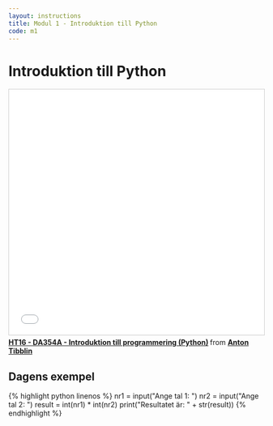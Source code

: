 ```yaml
---
layout: instructions
title: Modul 1 - Introduktion till Python
code: m1
---
```


# Introduktion till Python

<iframe src="//www.slideshare.net/slideshow/embed_code/key/hJTvJuxPsyJYpX" width="595" height="485" frameborder="0" marginwidth="0" marginheight="0" scrolling="no" style="border:1px solid #CCC; border-width:1px; margin-bottom:5px; max-width: 100%;" allowfullscreen> </iframe> <div style="margin-bottom:5px"> <strong> <a href="//www.slideshare.net/AntonTibblin/ht16-da354a-introduktion-till-programmering-python" title="HT16 - DA354A - Introduktion till programmering (Python)" target="_blank">HT16 - DA354A - Introduktion till programmering (Python)</a> </strong> from <strong><a target="_blank" href="//www.slideshare.net/AntonTibblin">Anton Tibblin</a></strong> </div>

## Dagens exempel

{% highlight python linenos %}
nr1 = input("Ange tal 1: ")
nr2 = input("Ange tal 2: ")
result = int(nr1) * int(nr2)
print("Resultatet är: " + str(result))
{% endhighlight %}
